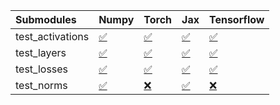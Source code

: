 | Submodules       | Numpy                                                                                                                           | Torch                                                                                                                           | Jax                                                                                                                             | Tensorflow                                                                                                                      |
|:-----------------|:--------------------------------------------------------------------------------------------------------------------------------|:--------------------------------------------------------------------------------------------------------------------------------|:--------------------------------------------------------------------------------------------------------------------------------|:--------------------------------------------------------------------------------------------------------------------------------|
| test_activations | <a href="https://github.com/unifyai/ivy/runs/7824243211?check_suite_focus=true" rel="noopener noreferrer" target="_blank">✅</a> | <a href="https://github.com/unifyai/ivy/runs/7824243355?check_suite_focus=true" rel="noopener noreferrer" target="_blank">✅</a> | <a href="https://github.com/unifyai/ivy/runs/7824243512?check_suite_focus=true" rel="noopener noreferrer" target="_blank">✅</a> | <a href="https://github.com/unifyai/ivy/runs/7824243656?check_suite_focus=true" rel="noopener noreferrer" target="_blank">✅</a> |
| test_layers      | <a href="https://github.com/unifyai/ivy/runs/7824243252?check_suite_focus=true" rel="noopener noreferrer" target="_blank">✅</a> | <a href="https://github.com/unifyai/ivy/runs/7824243395?check_suite_focus=true" rel="noopener noreferrer" target="_blank">✅</a> | <a href="https://github.com/unifyai/ivy/runs/7824243542?check_suite_focus=true" rel="noopener noreferrer" target="_blank">✅</a> | <a href="https://github.com/unifyai/ivy/runs/7824243703?check_suite_focus=true" rel="noopener noreferrer" target="_blank">✅</a> |
| test_losses      | <a href="https://github.com/unifyai/ivy/runs/7824243285?check_suite_focus=true" rel="noopener noreferrer" target="_blank">✅</a> | <a href="https://github.com/unifyai/ivy/runs/7824243444?check_suite_focus=true" rel="noopener noreferrer" target="_blank">✅</a> | <a href="https://github.com/unifyai/ivy/runs/7824243588?check_suite_focus=true" rel="noopener noreferrer" target="_blank">✅</a> | <a href="https://github.com/unifyai/ivy/runs/7824243753?check_suite_focus=true" rel="noopener noreferrer" target="_blank">✅</a> |
| test_norms       | <a href="https://github.com/unifyai/ivy/runs/7824243326?check_suite_focus=true" rel="noopener noreferrer" target="_blank">✅</a> | <a href="https://github.com/unifyai/ivy/runs/7824243477?check_suite_focus=true" rel="noopener noreferrer" target="_blank">❌</a> | <a href="https://github.com/unifyai/ivy/runs/7824243613?check_suite_focus=true" rel="noopener noreferrer" target="_blank">✅</a> | <a href="https://github.com/unifyai/ivy/runs/7824243798?check_suite_focus=true" rel="noopener noreferrer" target="_blank">❌</a> |